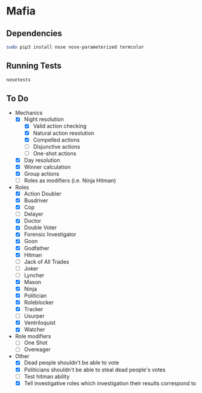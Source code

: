 # Mafia

## Dependencies

```sh
sudo pip3 install nose nose-parameterized termcolor
```

## Running Tests

```sh
nosetests
```

## To Do

- Mechanics
  - [x] Night resolution
    - [x] Valid action checking
    - [x] Natural action resolution
    - [x] Compelled actions
    - [ ] Disjunctive actions
    - [ ] One-shot actions
  - [x] Day resolution
  - [x] Winner calculation
  - [x] Group actions
  - [ ] Roles as modifiers (i.e. Ninja Hitman)
- Roles
  - [x] Action Doubler
  - [x] Busdriver
  - [x] Cop
  - [ ] Delayer
  - [x] Doctor
  - [x] Double Voter
  - [x] Forensic Investigator
  - [x] Goon
  - [x] Godfather
  - [x] Hitman
  - [ ] Jack of All Trades
  - [ ] Joker
  - [ ] Lyncher
  - [x] Mason
  - [x] Ninja
  - [x] Politician
  - [x] Roleblocker
  - [x] Tracker
  - [ ] Usurper
  - [x] Ventriloquist
  - [x] Watcher
- Role modifiers
  - [ ] One Shot
  - [ ] Overeager
- Other
  - [x] Dead people shouldn't be able to vote
  - [x] Politicians shouldn't be able to steal dead people's votes
  - [ ] Test hitman ability
  - [x] Tell investigative roles which investigation their results correspond to
